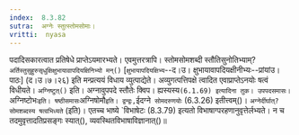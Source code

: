 ```yaml
---
index:  8.3.82
sutra:  अग्नेः स्तुत्स्तोमसोमाः।
vritti:  nyasa
---
```


पदादिसकारत्वात प्रतिषेधे प्राप्तेऽयमारभ्यते। एवमुत्तरत्रापि। स्तोमसोमशब्दी स्तौतिसुनोतिभ्याम्? `अर्तिस्तुसुहुरुसृधुक्षिक्षुभायावापदियक्षिनिभ्यो मन्()` [`क्षुभायापदियक्षिभ्य`--द।उ। क्षुभायावापदियक्षीनीभ्यः--प्रांयांउ।पाठः] (द।उ।७।२६) इति मन्प्रत्ययं विधाय व्युत्पाद्येते। अव्युगत्पत्तिपक्षे त्वादित एवाप्राप्तेऽनयोः षत्वं विधीयते। `अग्निष्टुत्()` इति। अग्नावुपपदे स्तौतेः क्विप। ह्यस्यस्य` (6.1.69) इत्यादिना तुक। उपपदसमासः। `अग्निष्टोभः` इति। षष्ठीसमासः `अग्निषोमौ` इति। द्वन्द्वः, `ईदग्ने` सोमदरुणयोः` (6.3.26) इतीत्त्वम्()। `अग्नेर्दीर्घात्? सोमशब्दस्य षत्वभिध्यते` (इति)। एतच्च भाष्ये `विभाषेटः (8.3.79) इत्यतो विभाषाग्परहणानुवृत्तेर्लभ्यते। न च तदमुवृत्तादतिप्रसङ्गः स्यात्(), व्यवस्थितविभाषाविज्ञानात्()॥
